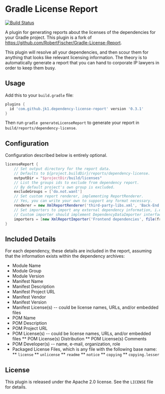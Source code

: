 Gradle License Report
=====================

[![Build Status](https://travis-ci.org/jk1/Gradle-License-Report.svg?branch=master)](https://travis-ci.org/jk1/gradle-license-report)

A plugin for generating reports about the licenses of the dependencies for your Gradle project.
This plugin is a fork of https://github.com/RobertFischer/Gradle-License-Report.

This plugin will resolve all your dependencies, and then scour them for anything that looks like relevant licensing information. The theory is
to automatically generate a report that you can hand to corporate IP lawyers in order to keep them busy.

Usage
-------

Add this to your `build.gradle` file:

```groovy
plugins {
  id 'com.github.jk1.dependency-license-report' version '0.3.1'
}
```

Then run `gradle generateLicenseReport` to generate your report in `build/reports/dependency-license`.

Configuration
-------

Configuration described below is entirely optional.

```groovy
licenseReport {
    // Set output directory for the report data. 
    // Defaults to ${project.buildDir}/reports/dependency-license.
    outputDir = "$projectDir/build/licenses"
    // List the groups ids to exclude from dependency report.
    // By default project's own group is excluded.
    excludeGroups = ['do.not.want'] 
    // Set custom report renderer, implementing ReportRenderer.
    // Yes, you can write your own to support any format necessary.
    renderer = new XmlReportRenderer('third-party-libs.xml', 'Back-End Libraries')
    // Set importers to import any external dependency information, i.e. from npm.
    // Custom importer should implement DependencyDataImporter interface.
    importers = [new XmlReportImporter('Frontend dependencies', file(frontend_libs.xml))]
}
```

Included Details
-----------------

For each dependency, these details are included in the report, assuming that the information exists within the dependency archives:

* Module Name
* Module Group
* Module Version
* Manifest Name
* Manifest Description
* Manifest Project URL
* Manifest Vendor
* Manifest Version
* Manifest License(s) -- could be license names, URLs, and/or embedded files
* POM Name
* POM Description
* POM Project URL
* POM License(s) -- could be license names, URLs, and/or embedded files
** POM License(s) Distribution
** POM License(s) Comments
* POM Developer(s) -- name, e-mail, organization, role
* Packaged License Files, which is any file with the following base name:
** `license`
** `unlicense`
** `readme`
** `notice`
** `copying`
** `copying.lesser`

License
--------

This plugin is released under the Apache 2.0 license. See the `LICENSE` file for details.
